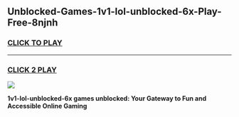 
## Unblocked-Games-1v1-lol-unblocked-6x-Play-Free-8njnh
<h3>
<a href="https://premium76.site?title=1v1-lol-unblocked-6x&ref=10A">CLICK TO PLAY</a></h3>
<hr>

<h3>
<a href="https://premium76.site?title=1v1-lol-unblocked-6x&ref=10A">CLICK 2 PLAY</a>
  
</h3>

<a href="https://premium76.site?title=1v1-lol-unblocked-6x&ref=10A"><img src="https://clearcache.store/games.png"></a>


**1v1-lol-unblocked-6x games unblocked: Your Gateway to Fun and Accessible Online Gaming**

